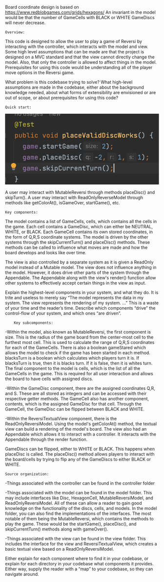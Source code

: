 Board coordinate design is based on https://www.redblobgames.com/grids/hexagons/
An invariant in the model would be that the number of GameCells with BLACK or WHITE GameDiscs
will never decrease.

    Overview: 
This code is designed to allow the user to play a game of Reversi by interacting with the
controller, which interacts with the model and view.
Some high level assumptions that can be 
made are that the project is designed on a MVC standard and that the view cannot directly 
change the model. Also, that only the controller is allowed
to affect things in the model. Prerequisites for using this code would be understanding all
of the player move options in the Reversi game.


What problem is this codebase trying to solve? What high-level assumptions are made 
in the codebase, either about the background knowledge needed, about what forms of extensibility 
are envisioned or are out of scope, or about prerequisites for using this code?

    Quick start: 
![img.png](img.png)

A user may interact with MutableReversi through methods placeDisc() and skipTurn().
A user may interact with ReadOnlyReverseModel through methods like getColorAt(), isGameOver,
startGame(), etc.




    Key components: 
The model contains a list of GameCells, cells, which contains all the cells in the game. Each
cell contains a GameDisc, which can either be NEUTRAL, WHITE, or BLACK. Each GameCell contains
its own stored coordinates, in the form of Q,R,S coordinate systems. The model is driven by the
other systems through the skipCurrentTurn() and placeDisc() methods. These methods can be called
to influence what moves are made and how the board develops and looks like over time.

The view is also controlled by a separate system as it is given a ReadOnly model instead of a
Mutable model. The view does not influence anything in the model. However, it does drive other 
parts of the system through the Appendable. The Appendable along with the view's render()
function allow other systems to effectively accept certain things in the view as input. 

Explain the highest-level components in your system, and what 
they do. It is trite and useless to merely say “The model represents the data in my system. 
The view represents the rendering of my system. ...” This is a waste of your time and the reader’s time. 
Describe which components “drive” the control-flow of your system, and which ones “are driven”.

        Key subcomponents: 
-Within the model, also known as MutableReversi, the first component is size. This is the radius of
the game board from the center-most cell to the furthest most cell. This is used to calculate the
range of Q,R,S coordinates for each of the GameCells. There is also a boolean gameStared which
allows the model to check if the game has been started in each method. blacksTurn is a boolean which
calculates which players turn it is. If blacksTurn is true, then it is blacks turn. If it is false,
then it is whites turn. The final component to the model is cells, which is the list of all the
GameCells in the game. This is required for all user interaction and allows the board to have cells
with assigned discs.

-Within the GameDisc component, there are the assigned coordinates Q,R, and S. These are all stored
as integers and can be accessed with their respective getter methods. The GameCell also has another
component, contents, which is the assigned GameDisc for that cell. Through the GameCell, the
GameDisc can be flipped between BLACK and WHITE.

-Within the ReversiTextualView component, there is the ReadOnlyReversiModel. Using the model's
getColorAt() method, the textual view can build a rendering of the model's board. The view
also had an Appendable which allows it to interact with a controller. It interacts with the 
Appendable through the render function.

GameDiscs can be flipped,
either to WHITE or BLACK. This happens when placeDisc is called. The placeDisc() method allows
players to interact with the board/cells by trying to flip any of the GameDiscs to either
BLACK or WHITE.


    Source organization: 
-Things associated with the controller can be found in the controller folder

-Things associated with the model can be found in the model folder. This may include interfaces
like Disc, HexagonCell, MutableReversiModel, and ReadOnlyReversiModel. All of these can allow a 
reader to gain good knowledge on the functionality of the discs, cells, and models. In the model
folder, you can also find the implementations of the interfaces. The most notable of them being
the MutableReversi, which contains the methods to play the game. These would be the startGame(),
placeDisc(), and skipCurrentTurn() methods along with gameOver().

-Things associated with the view can be found in the view folder. This includes the interface for
the view and ReversiTextualView, which creates a basic textual view based on a
ReadOnlyReversiModel.

Either explain for each component where to find it in your codebase,
or explain for each directory in your codebase what components it provides. Either way, supply 
the reader with a “map” to your codebase, so they can navigate around.